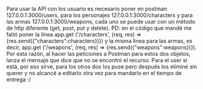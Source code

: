 Para usar la API con los usuario es necesario poner en postman 127.0.0.1:3000/users, para los personajes 127.0.0.1:3000/characters y para las armas 127.0.0.1:3000/weapons, cada uno se puede usar con un método de http diferente (get, post, put y delete). 
PD: en el código que mandé me faltó poner la línea app.get ('/characters', (req, res) => {res.send({"characters":characters})}) y la misma línea para las armas, es decir, app.get ('/weapons', (req, res) => {res.send({"weapons":weapons})}). Por esta razón, al hacer las peticiones a Postman para estos dos objetos, lanza el mensaje que dice que no se encontró el recurso. Para el user si está, por eso sirve, para los otros dos los puse pero después los eliminé sin querer y no alcancé a editarlo otra vez para mandarlo en el tiempo de entrega :/
